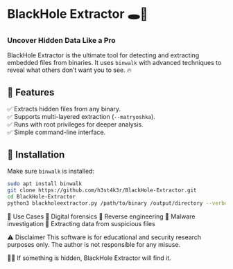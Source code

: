 # BlackHole Extractor 🕳️🚀

### Uncover Hidden Data Like a Pro  

BlackHole Extractor is the ultimate tool for detecting and extracting embedded files from binaries. It uses `binwalk` with advanced techniques to reveal what others don’t want you to see. 🔥  

## 🚀 Features  
✅ Extracts hidden files from any binary.  
✅ Supports multi-layered extraction (`--matryoshka`).  
✅ Runs with root privileges for deeper analysis.  
✅ Simple command-line interface.  

## 🔧 Installation  
Make sure `binwalk` is installed:  
```bash
sudo apt install binwalk
git clone https://github.com/h3st4k3r/BlackHole-Extractor.git
cd BlackHole-Extractor
python3 blackholeextractor.py /path/to/binary /output/directory --verbose
```
🎯 Use Cases
🔎 Digital forensics
🔎 Reverse engineering
🔎 Malware investigation
🔎 Extracting data from suspicious files

⚠️ Disclaimer
This software is for educational and security research purposes only. The author is not responsible for any misuse.

🕵️‍♂️ If something is hidden, BlackHole Extractor will find it.

